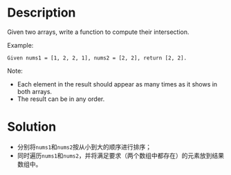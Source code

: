 # Description

Given two arrays, write a function to compute their intersection.

Example:

    Given nums1 = [1, 2, 2, 1], nums2 = [2, 2], return [2, 2].

Note:

* Each element in the result should appear as many times as it shows in both arrays.
* The result can be in any order.

# Solution

* 分别将`nums1`和`nums2`按从小到大的顺序进行排序；
* 同时遍历`nums1`和`nums2`，并将满足要求（两个数组中都存在）的元素放到结果数组中。
